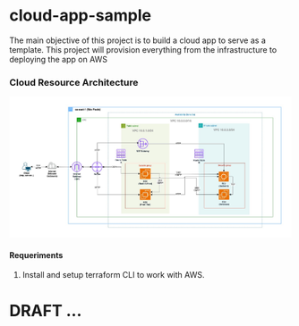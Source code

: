 # cloud-app-sample

The main objective of this project is to build a cloud app to serve as a template. This project will provision everything from the infrastructure to deploying the app on AWS


### Cloud Resource Architecture

![cloud-app-architecture](./doc/cloudapp-arch-v1.0.1.jpg)

#### Requeriments

1. Install and setup terraform CLI to work with AWS.


# DRAFT ...